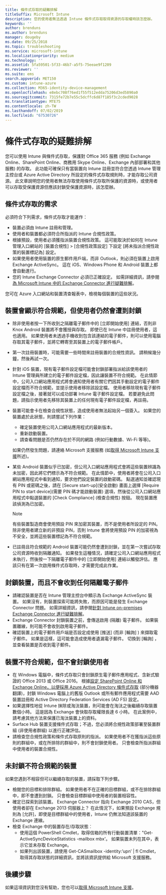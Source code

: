 ```yaml
---
title: 條件式存取的疑難排解
titleSuffix: Microsoft Intune
description: 您的使用者無法透過 Intune 條件式存取取得資源的存取權時該怎麼辦。
keywords: ''
author: brenduns
ms.author: brenduns
manager: dougeby
ms.date: 09/25/2018
ms.topic: troubleshooting
ms.service: microsoft-intune
ms.localizationpriority: medium
ms.technology: ''
ms.assetid: 5fa59501-5f33-46b7-a5f5-75eeae9f1209
ms.reviewer: ''
ms.suite: ems
search.appverid: MET150
ms.custom: intune-azure
ms.collection: M365-identity-device-management
ms.openlocfilehash: e8ebc708f76ed1f55f512edda75206d3ed5890a0
ms.sourcegitcommit: 7315fe72b7e55c5dcffc6d87f185f3c2cded9028
ms.translationtype: MTE75
ms.contentlocale: zh-TW
ms.lasthandoff: 07/02/2019
ms.locfileid: "67530726"
---
```

# <a name="troubleshoot-conditional-access"></a>條件式存取的疑難排解

您可以使用 Intune 與條件式存取，保護對 Office 365 服務 (例如 Exchange Online、SharePoint Online、商務用 Skype Online、Exchange 內部部署和其他服務) 的存取。 此功能可確保只有當裝置向 Intune 註冊並符合您透過 Intune 管理主控台或 Azure Active Directory 所設定的條件式存取規則時，才能存取公司資源。 此文章說明您的使用者無法存取使用條件式存取所保護的資源時，或使用者可以存取受保護資源但應該封鎖受保護資源時，該怎麼辦。

## <a name="requirements-for-conditional-access"></a>條件式存取的需求

必須符合下列需求，條件式存取才能運作：

- 裝置必須由 Intune 註冊和管理。
- 使用者和裝置都必須符合所指派的 Intune 合規性政策。
- 根據預設，使用者必須獲指派裝置合規性政策。 這可能取決於如何在 Intune 管理入口網站的 [裝置合規性]   > [合規性政策設定]  下設定 [將未指派合規性政策的裝置標記為]  設定。
- 如果使用者使用裝置的原生郵件用戶端，而非 Outlook，則必須在裝置上啟用 Exchange ActiveSync。 這在 iOS、Windows Phone 和 Android 裝置上都會自動進行。
- 您的 Intune Exchange Connector 必須已正確設定。 如需詳細資訊，請參閱[為 Microsoft Intune 中的 Exchange Connector 進行疑難排解](troubleshoot-exchange-connector.md)。

您可在 Azure 入口網站和裝置清查報表中，檢視每個裝置的這些狀況。

## <a name="devices-appear-compliant-but-users-are-still-blocked"></a>裝置會顯示符合規範，但使用者仍然會遭到封鎖

- 除非使用者按一下所收到之隔離電子郵件中的 [立即開始使用]  連結，否則非 Knox Android 裝置將不會獲授與存取。 即使已在 Intune 中註冊使用者，這也適用。 如果使用者未透過手機收到包含該連結的電子郵件，則可以使用電腦存取其電子郵件，並將它轉寄至其裝置上的電子郵件帳戶。
- 第一次註冊裝置時，可能需要一些時間來註冊裝置的合規性資訊。 請稍候幾分鐘，然後再試一次。
- 針對 iOS 裝置，現有電子郵件設定檔可能會封鎖部署指派給該使用者的 Intune 管理員所建立的電子郵件設定檔，因此讓裝置不符合規範。 在此情節中，公司入口網站應用程式將會通知使用者有關它們因其手動設定的電子郵件設定檔而不符合規範，並提示使用者移除該設定檔。 使用者移除現有電子郵件設定檔之後，接著就可以成功部署 Intune 電子郵件設定檔。 若要避免此問題，請指示使用者先移除其裝置上的任何現有電子郵件設定檔，再註冊。
- 裝置可能會卡在檢查合規性狀態，造成使用者無法起始另一個簽入。 如果您的裝置處於此狀態，則請嘗試下列作業：
  - 確定裝置使用公司入口網站應用程式的最新版本。
  - 重新啟動裝置。
  - 請查看問題是否仍然存在於不同的網路 (例如行動數據、Wi-Fi 等等)。

  如果仍然發生問題，請連絡 Microsoft 支援服務 (如[取得 Microsoft Intune 支援](get-support.md)所述)。
- 某些 Android 裝置似乎已加密，但公司入口網站應用程式會將這些裝置辨識為未加密，因此將它們標示為不符合規範。 在此情節中，使用者將會在公司入口網站應用程式中看到通知，要求他們設定裝置的啟動密碼。 點選通知並確認現有 PIN 或密碼之後，請在 [Secure start-up]\(安全啟動\)  畫面上選擇 [Require PIN to start device]\(需要 PIN 碼才能啟動裝置\)  選項，然後從公司入口網站應用程式中點選裝置的 [Check Compliance] \(檢查合規性\)  按鈕。 現在裝置應該偵測為已加密。 
  > [!NOTE]
  > 有些裝置製造商會使用預設 PIN 來加密其裝置，而不是使用者所設定的 PIN。 除非使用者建立新的非預設 PIN，否則 Intune 會將使用預設 PIN 的加密視為不安全，並將這些裝置標記為不符合規範。
- 已註冊且符合規範的 Android 裝置可能仍然會遭到封鎖，並在第一次嘗試存取公司資源時收到隔離通知。 如果發生這種情況，請確定公司入口網站應用程式未執行，然後按一下隔離電子郵件中的 [立即開始使用]  連結以觸發評估。 應該只有在第一次啟用條件式存取時，才需要完成此作業。

## <a name="devices-are-blocked-and-no-quarantine-email-is-received"></a>封鎖裝置，而且不會收到任何隔離電子郵件

- 請確認裝置是否在 Intune 管理主控台中顯示為 Exchange ActiveSync 裝置。 如果沒有，則裝置探索可能將失敗，而原因可能是發生 Exchange Connector 問題。 如需詳細資訊，請參閱[針對 Intune on-premises Exchange Connector 進行疑難排解](troubleshoot-exchange-connector.md)。
- Exchange Connector 封鎖裝置之前，會傳送啟用 (隔離) 電子郵件。 如果裝置離線，則可能不會收到啟用電子郵件。 
- 確認裝置上的電子郵件用戶端是否設定成使用 [推送]  (而非 [輪詢]  ) 來擷取電子郵件。 如果是這樣，這可能會造成使用者遺漏電子郵件。 切換到 [輪詢]  ，並查看裝置是否收到電子郵件。

## <a name="devices-are-noncompliant-but-users-are-not-blocked"></a>裝置不符合規範，但不會封鎖使用者

- 在 Windows 電腦中，條件式存取只會封鎖原生電子郵件應用程式、含新式驗證的 Office 2013 或 Office 2016。 根據[設定 SharePoint Online 和 Exchange Online，以便採用 Azure Active Directory 條件式存取](https://docs.microsoft.com/azure/active-directory/active-directory-conditional-access-no-modern-authentication) \(部分機器翻譯\)，封鎖 Windows 電腦上的舊版 Outlook 或所有郵件應用程式需要 AAD 裝置註冊和 Active Directory Federation Services (AD FS) 設定。 
- 如果選擇性地從 Intune 抹除或淘汰裝置，則可能會在淘汰之後繼續存取裝置數個小時。 這是因為 Exchange 會快取存取權限長達 6 小時。 在此案例中，請考慮其他方法來保護已淘汰裝置上的資料。
- Surface Hub 裝置支援條件式存取；不過，您必須將合規性政策部署至裝置群組 (非使用者群組) 以進行正確評估。
- 請檢查您合規性政策和條件式存取原則的指派。 如果使用者不在獲指派這些原則的群組中，或在所排除的群組中，則不會封鎖使用者。 只會檢查所指派群組中使用者的裝置合規性。

## <a name="noncompliant-device-is-not-blocked"></a>未封鎖不符合規範的裝置

如果您遇到不相容但可以繼續存取的裝置，請採取下列步驟。
- 檢閱您的目標和排除群組。 如果使用者不在正確的目標群組，或不在排除群組中，即不會遭到封鎖。 只會檢查目標群組中使用者的裝置相容性。
- 確定已探索到該裝置。 Exchange Connector 指向 Exchange 2010 CAS，但使用者卻在 Exchange 2013 伺服器上？ 在此情況下，如果預設 Exchange 規則為 [允許]，即使是目標群組中的使用者，Intune 仍無法知道該裝置的 Exchange 連線。
- 檢查 Exchange 中的裝置存在/存取狀態︰
  - 使用這個 PowerShell Cmdlet，取得信箱的所有行動裝置清單："Get-ActiveSyncDeviceStatistics -mailbox mbx'。 如果裝置未列在其中，表示它並未存取 Exchange。
  - 如果列出該裝置，請使用 Get-CASmailbox -identity:’upn’ | fl Cmdlet，取得其存取狀態的詳細資訊，並將該資訊提供給 Microsoft 支援服務。

## <a name="next-steps"></a>後續步驟
如果這項資訊對您沒有幫助，您也可以[取得 Microsoft Intune 支援](get-support.md)。
